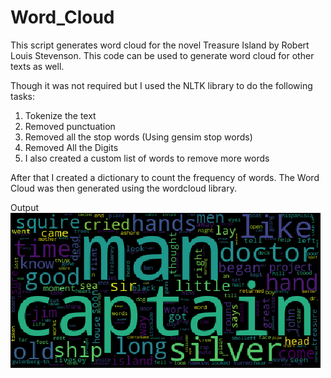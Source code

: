 # Word_Cloud

This script generates word cloud for the novel Treasure Island by Robert Louis Stevenson. This code can be used to generate word cloud for other texts as well.  

Though it was not required but I used the NLTK library to do the following tasks:

  1. Tokenize the text
  2. Removed punctuation 
  3. Removed all the stop words (Using gensim stop words)
  4. Removed All the Digits
  5. I also created a custom list of words to remove more words
 
After that I created a dictionary to count the frequency of words.
The Word Cloud was then generated using the wordcloud library.

Output
![Screenshot](Word_Cloud.png)
